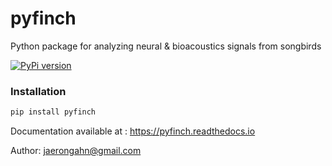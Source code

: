 # pyfinch

Python package for analyzing neural & bioacoustics signals from songbirds

[![PyPi version](https://pypi.org/project/pyfinch/)](https://pypi.org/project/pyfinch/)

### Installation ###
```python
pip install pyfinch
```

Documentation available at : https://pyfinch.readthedocs.io

Author: <jaerongahn@gmail.com>
